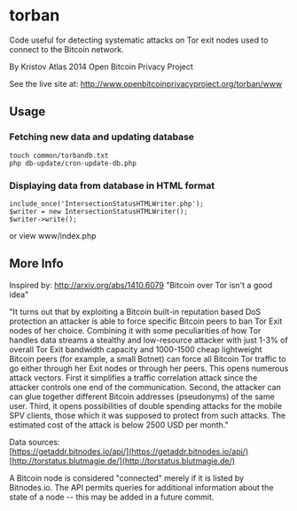 torban
======

Code useful for detecting systematic attacks on Tor exit nodes used to connect to the Bitcoin network.

By Kristov Atlas 2014
Open Bitcoin Privacy Project

See the live site at:
http://www.openbitcoinprivacyproject.org/torban/www

## Usage

### Fetching new data and updating database
```
touch common/torbandb.txt
php db-update/cron-update-db.php
```
### Displaying data from database in HTML format

```
include_once('IntersectionStatusHTMLWriter.php');
$writer = new IntersectionStatusHTMLWriter();
$writer->write();
```

or view www/index.php

## More Info

Inspired by:
http://arxiv.org/abs/1410.6079 "Bitcoin over Tor isn't a good idea"

"It turns out that by exploiting a Bitcoin built-in reputation based DoS protection an attacker is able to force specific Bitcoin peers to ban Tor Exit nodes of her choice. Combining it with some peculiarities of how Tor handles data streams a stealthy and low-resource attacker with just 1-3% of overall Tor Exit bandwidth capacity and 1000-1500 cheap lightweight Bitcoin peers (for example, a small Botnet) can force all Bitcoin Tor traffic to go either through her Exit nodes or through her peers. This opens numerous attack vectors. First it simplifies a traffic correlation attack since the attacker controls one end of the communication. Second, the attacker can can glue together different Bitcoin addresses (pseudonyms) of the same user. Third, it opens possibilities of double spending attacks for the mobile SPV clients, those which it was supposed to protect from such attacks. The estimated cost of the attack is below 2500 USD per month."

Data sources:<br/>
[https://getaddr.bitnodes.io/api/](https://getaddr.bitnodes.io/api/)<br/>
[http://torstatus.blutmagie.de/](http://torstatus.blutmagie.de/)

A Bitcoin node is considered "connected" merely if it is listed by Bitnodes.io. The API permits queries for additional information about the state of a node -- this may be added in a future commit.